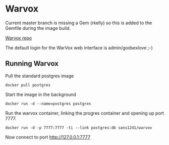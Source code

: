 
# Warvox

Current master branch is missing a Gem (rkelly) so this is added to the Gemfile during the image build.

[Warvox repo]

The default login for the WarVox web interface is admin/godsexlove ;-) 

## Running Warvox

Pull the standard postgres image

`docker pull postgres` 

Start the image in the background

`docker run -d --name=postgres postgres`

Run the warvox container, linking the progres container and opening up port 7777. 

`docker run -d -p 7777:7777 -ti --link postgres:db sans1241/warvox`

Now connect to port http://127.0.0.1:7777

[Warvox repo]: <https://github.com/rapid7/warvox/>

